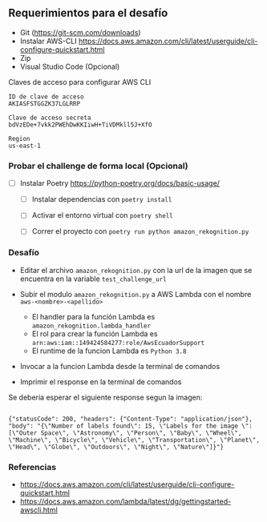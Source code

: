## Requerimientos para el desafío

- Git (https://git-scm.com/downloads)
- Instalar AWS-CLI https://docs.aws.amazon.com/cli/latest/userguide/cli-configure-quickstart.html
- Zip 
- Visual Studio Code (Opcional)

Claves de acceso para configurar AWS CLI


```
ID de clave de acceso
AKIASFSTGGZK37LGLRRP

Clave de acceso secreta
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

Region
us-east-1
```



 
### Probar el challenge de forma local (Opcional)
- [ ] Instalar Poetry
  https://python-poetry.org/docs/basic-usage/
  - [ ] Instalar dependencias con `poetry install`
  - [ ] Activar el entorno virtual con `poetry shell`
  - [ ] Correr el proyecto con `poetry run python amazon_rekognition.py`


### Desafío

- Editar el archivo `amazon_rekognition.py` con la url de la imagen que se encuentra en la variable `test_challenge_url`
- Subir el modulo  `amazon_rekognition.py` a AWS Lambda con el nombre `aws-<nombre>-<apellido>`
  * El handler para la función Lambda es `amazon_rekognition.lambda_handler`
  * El rol para crear la función Lambda es `arn:aws:iam::149424584277:role/AwsEcuadorSupport`
  * El runtime de la funcion Lambda es `Python 3.8`

- Invocar a la funcion Lambda desde la terminal de comandos 
- Imprimir el response en la terminal de comandos

Se deberia esperar el siguiente response segun la imagen:

```

{"statusCode": 200, "headers": {"Content-Type": "application/json"}, "body": "{\"Number of labels found\": 15, \"Labels for the image \": [\"Outer Space\", \"Astronomy\", \"Person\", \"Baby\", \"Wheel\", \"Machine\", \"Bicycle\", \"Vehicle\", \"Transportation\", \"Planet\", \"Head\", \"Globe\", \"Outdoors\", \"Night\", \"Nature\"]}"}

```

### Referencias

- https://docs.aws.amazon.com/cli/latest/userguide/cli-configure-quickstart.html
- https://docs.aws.amazon.com/lambda/latest/dg/gettingstarted-awscli.html
  
  



 
  
